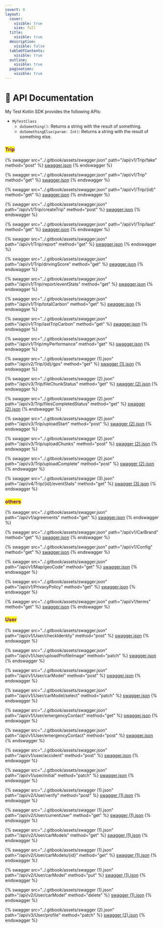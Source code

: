 ```yaml
---
coverY: 0
layout:
  cover:
    visible: true
    size: full
  title:
    visible: true
  description:
    visible: false
  tableOfContents:
    visible: true
  outline:
    visible: true
  pagination:
    visible: true
---
```


# 📖 API Documentation

My Test Kotlin SDK provides the following APIs:

* `MyTestClass`
  * `doSomething()`: Returns a string with the result of something.
  * `doSomethingElse(param: Int)`: Returns a string with the result of something else.

### <mark style="color:purple;">Trip</mark>

{% swagger src="../.gitbook/assets/swagger.json" path="/api/v1/Trip/fake" method="post" %}
[swagger.json](../.gitbook/assets/swagger.json)
{% endswagger %}

{% swagger src="../.gitbook/assets/swagger.json" path="/api/v1/Trip" method="get" %}
[swagger.json](../.gitbook/assets/swagger.json)
{% endswagger %}

{% swagger src="../.gitbook/assets/swagger.json" path="/api/v1/Trip/{id}" method="get" %}
[swagger.json](../.gitbook/assets/swagger.json)
{% endswagger %}

{% swagger src="../.gitbook/assets/swagger.json" path="/api/v1/Trip/createTrip" method="post" %}
[swagger.json](../.gitbook/assets/swagger.json)
{% endswagger %}

{% swagger src="../.gitbook/assets/swagger.json" path="/api/v1/Trip/last" method="get" %}
[swagger.json](../.gitbook/assets/swagger.json)
{% endswagger %}

{% swagger src="../.gitbook/assets/swagger.json" path="/api/v1/Trip/report" method="get" %}
[swagger.json](../.gitbook/assets/swagger.json)
{% endswagger %}

{% swagger src="../.gitbook/assets/swagger.json" path="/api/v1/Trip/drivingScore" method="get" %}
[swagger.json](../.gitbook/assets/swagger.json)
{% endswagger %}

{% swagger src="../.gitbook/assets/swagger.json" path="/api/v1/Trip/report/eventStats" method="get" %}
[swagger.json](../.gitbook/assets/swagger.json)
{% endswagger %}

{% swagger src="../.gitbook/assets/swagger.json" path="/api/v1/Trip/totalCarbon" method="get" %}
[swagger.json](../.gitbook/assets/swagger.json)
{% endswagger %}

{% swagger src="../.gitbook/assets/swagger.json" path="/api/v1/Trip/lastTripCarbon" method="get" %}
[swagger.json](../.gitbook/assets/swagger.json)
{% endswagger %}

{% swagger src="../.gitbook/assets/swagger.json" path="/api/v1/Trip/myPerformance" method="get" %}
[swagger.json](../.gitbook/assets/swagger.json)
{% endswagger %}

{% swagger src="../.gitbook/assets/swagger (1).json" path="/api/v2/Trip/{id}/gps" method="get" %}
[swagger (1).json](<../.gitbook/assets/swagger (1).json>)
{% endswagger %}

{% swagger src="../.gitbook/assets/swagger (2).json" path="/api/v3/Trip/fileChunkStatus" method="get" %}
[swagger (2).json](<../.gitbook/assets/swagger (2).json>)
{% endswagger %}

{% swagger src="../.gitbook/assets/swagger (2).json" path="/api/v3/Trip/filesCompletedStatus" method="get" %}
[swagger (2).json](<../.gitbook/assets/swagger (2).json>)
{% endswagger %}

{% swagger src="../.gitbook/assets/swagger (2).json" path="/api/v3/Trip/uploadStart" method="post" %}
[swagger (2).json](<../.gitbook/assets/swagger (2).json>)
{% endswagger %}

{% swagger src="../.gitbook/assets/swagger (2).json" path="/api/v3/Trip/uploadChunks" method="post" %}
[swagger (2).json](<../.gitbook/assets/swagger (2).json>)
{% endswagger %}

{% swagger src="../.gitbook/assets/swagger (2).json" path="/api/v3/Trip/uploadComplete" method="post" %}
[swagger (2).json](<../.gitbook/assets/swagger (2).json>)
{% endswagger %}

{% swagger src="../.gitbook/assets/swagger (3).json" path="/api/v4/Trip/{id}/eventStats" method="get" %}
[swagger (3).json](<../.gitbook/assets/swagger (3).json>)
{% endswagger %}





### <mark style="color:purple;">others</mark>

{% swagger src="../.gitbook/assets/swagger.json" path="/api/v1/agreements" method="get" %}
[swagger.json](../.gitbook/assets/swagger.json)
{% endswagger %}

{% swagger src="../.gitbook/assets/swagger.json" path="/api/v1/CarBrand" method="get" %}
[swagger.json](../.gitbook/assets/swagger.json)
{% endswagger %}

{% swagger src="../.gitbook/assets/swagger.json" path="/api/v1/Config" method="get" %}
[swagger.json](../.gitbook/assets/swagger.json)
{% endswagger %}

{% swagger src="../.gitbook/assets/swagger.json" path="/api/v1/Map/geoCode" method="get" %}
[swagger.json](../.gitbook/assets/swagger.json)
{% endswagger %}

{% swagger src="../.gitbook/assets/swagger.json" path="/api/v1/PrivacyPolicy" method="get" %}
[swagger.json](../.gitbook/assets/swagger.json)
{% endswagger %}

{% swagger src="../.gitbook/assets/swagger.json" path="/api/v1/terms" method="get" %}
[swagger.json](../.gitbook/assets/swagger.json)
{% endswagger %}





### <mark style="color:purple;">User</mark>

{% swagger src="../.gitbook/assets/swagger.json" path="/api/v1/User/checkIdentity" method="post" %}
[swagger.json](../.gitbook/assets/swagger.json)
{% endswagger %}

{% swagger src="../.gitbook/assets/swagger.json" path="/api/v1/User/uploadProfileImage" method="patch" %}
[swagger.json](../.gitbook/assets/swagger.json)
{% endswagger %}

{% swagger src="../.gitbook/assets/swagger.json" path="/api/v1/User/carModel" method="post" %}
[swagger.json](../.gitbook/assets/swagger.json)
{% endswagger %}

{% swagger src="../.gitbook/assets/swagger.json" path="/api/v1/User/carModel/select" method="patch" %}
[swagger.json](../.gitbook/assets/swagger.json)
{% endswagger %}

{% swagger src="../.gitbook/assets/swagger.json" path="/api/v1/User/emergencyContact" method="get" %}
[swagger.json](../.gitbook/assets/swagger.json)
{% endswagger %}

{% swagger src="../.gitbook/assets/swagger.json" path="/api/v1/User/emergencyContact" method="post" %}
[swagger.json](../.gitbook/assets/swagger.json)
{% endswagger %}

{% swagger src="../.gitbook/assets/swagger.json" path="/api/v1/user/accident" method="post" %}
[swagger.json](../.gitbook/assets/swagger.json)
{% endswagger %}

{% swagger src="../.gitbook/assets/swagger.json" path="/api/v1/user/initial" method="patch" %}
[swagger.json](../.gitbook/assets/swagger.json)
{% endswagger %}

{% swagger src="../.gitbook/assets/swagger (1).json" path="/api/v2/User/verify" method="post" %}
[swagger (1).json](<../.gitbook/assets/swagger (1).json>)
{% endswagger %}

{% swagger src="../.gitbook/assets/swagger (1).json" path="/api/v2/User/currentUser" method="get" %}
[swagger (1).json](<../.gitbook/assets/swagger (1).json>)
{% endswagger %}

{% swagger src="../.gitbook/assets/swagger (1).json" path="/api/v2/User/carModels" method="get" %}
[swagger (1).json](<../.gitbook/assets/swagger (1).json>)
{% endswagger %}

{% swagger src="../.gitbook/assets/swagger (1).json" path="/api/v2/User/carModels/{id}" method="get" %}
[swagger (1).json](<../.gitbook/assets/swagger (1).json>)
{% endswagger %}

{% swagger src="../.gitbook/assets/swagger (1).json" path="/api/v2/User/carModel" method="put" %}
[swagger (1).json](<../.gitbook/assets/swagger (1).json>)
{% endswagger %}

{% swagger src="../.gitbook/assets/swagger (1).json" path="/api/v2/User/carModel" method="delete" %}
[swagger (1).json](<../.gitbook/assets/swagger (1).json>)
{% endswagger %}

{% swagger src="../.gitbook/assets/swagger (2).json" path="/api/v3/User/profile" method="patch" %}
[swagger (2).json](<../.gitbook/assets/swagger (2).json>)
{% endswagger %}





